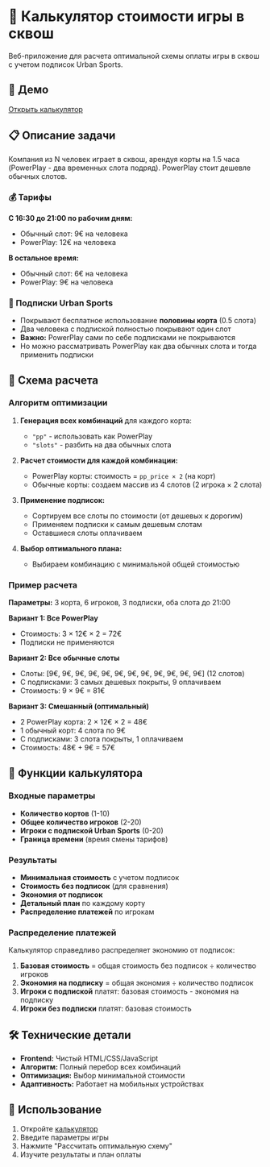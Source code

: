 # 🏸 Калькулятор стоимости игры в сквош

Веб-приложение для расчета оптимальной схемы оплаты игры в сквош с учетом подписок Urban Sports.

## 🚀 Демо

[Открыть калькулятор](https://akhvorov.github.io/squash)

## 📋 Описание задачи

Компания из N человек играет в сквош, арендуя корты на 1.5 часа (PowerPlay - два временных слота подряд). PowerPlay стоит дешевле обычных слотов.

### 💰 Тарифы

**С 16:30 до 21:00 по рабочим дням:**
- Обычный слот: 9€ на человека
- PowerPlay: 12€ на человека

**В остальное время:**
- Обычный слот: 6€ на человека  
- PowerPlay: 9€ на человека

### 🎫 Подписки Urban Sports

- Покрывают бесплатное использование **половины корта** (0.5 слота)
- Два человека с подпиской полностью покрывают один слот
- **Важно:** PowerPlay сами по себе подписками не покрываются
- Но можно рассматривать PowerPlay как два обычных слота и тогда применить подписки

## 🧮 Схема расчета

### Алгоритм оптимизации

1. **Генерация всех комбинаций** для каждого корта:
   - `"pp"` - использовать как PowerPlay
   - `"slots"` - разбить на два обычных слота

2. **Расчет стоимости для каждой комбинации:**
   - PowerPlay корты: стоимость = `pp_price × 2` (на корт)
   - Обычные корты: создаем массив из 4 слотов (2 игрока × 2 слота)

3. **Применение подписок:**
   - Сортируем все слоты по стоимости (от дешевых к дорогим)
   - Применяем подписки к самым дешевым слотам
   - Оставшиеся слоты оплачиваем

4. **Выбор оптимального плана:**
   - Выбираем комбинацию с минимальной общей стоимостью

### Пример расчета

**Параметры:** 3 корта, 6 игроков, 3 подписки, оба слота до 21:00

**Вариант 1: Все PowerPlay**
- Стоимость: 3 × 12€ × 2 = 72€
- Подписки не применяются

**Вариант 2: Все обычные слоты**
- Слоты: [9€, 9€, 9€, 9€, 9€, 9€, 9€, 9€, 9€, 9€, 9€, 9€] (12 слотов)
- С подписками: 3 самых дешевых покрыты, 9 оплачиваем
- Стоимость: 9 × 9€ = 81€

**Вариант 3: Смешанный (оптимальный)**
- 2 PowerPlay корта: 2 × 12€ × 2 = 48€
- 1 обычный корт: 4 слота по 9€
- С подписками: 3 слота покрыты, 1 оплачиваем
- Стоимость: 48€ + 9€ = 57€

## 🎯 Функции калькулятора

### Входные параметры
- **Количество кортов** (1-10)
- **Общее количество игроков** (2-20)
- **Игроки с подпиской Urban Sports** (0-20)
- **Граница времени** (время смены тарифов)

### Результаты
- **Минимальная стоимость** с учетом подписок
- **Стоимость без подписок** (для сравнения)
- **Экономия от подписок**
- **Детальный план** по каждому корту
- **Распределение платежей** по игрокам

### Распределение платежей

Калькулятор справедливо распределяет экономию от подписок:

1. **Базовая стоимость** = общая стоимость без подписок ÷ количество игроков
2. **Экономия на подписку** = общая экономия ÷ количество подписок
3. **Игроки с подпиской** платят: базовая стоимость - экономия на подписку
4. **Игроки без подписки** платят: базовая стоимость

## 🛠 Технические детали

- **Frontend:** Чистый HTML/CSS/JavaScript
- **Алгоритм:** Полный перебор всех комбинаций
- **Оптимизация:** Выбор минимальной стоимости
- **Адаптивность:** Работает на мобильных устройствах

## 📱 Использование

1. Откройте [калькулятор](https://akhvorov.github.io/squash)
2. Введите параметры игры
3. Нажмите "Рассчитать оптимальную схему"
4. Изучите результаты и план оплаты
